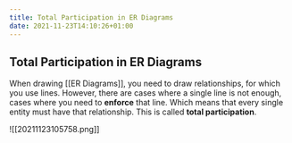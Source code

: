```yaml
---
title: Total Participation in ER Diagrams
date: 2021-11-23T14:10:26+01:00
---
```

## Total Participation in ER Diagrams
When drawing [[ER Diagrams]], you need to draw relationships, for which you use lines. However, there are cases where a single line is not enough, cases where you need to **enforce** that line. Which means that every single entity must have that relationship. This is called **total participation**. 

![[20211123105758.png]]